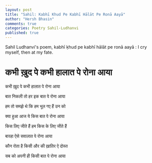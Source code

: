 ```yaml
---
layout: post
title: "Sahil: Kabhī Khud Pe Kabhī Hālāt Pe Ronā Aayā"
author: "Hersh Bhasin"
comments: true
categories: Poetry Sahil-Ludhanvi
published: true
---
```






Sahil Ludhanvi's poem, kabhī ḳhud pe kabhī hālāt pe ronā aayā : I cry myself, then at my fate.

# कभी ख़ुद पे कभी हालात पे रोना आया 



कभी ख़ुद पे कभी हालात पे रोना आया 

बात निकली तो हर इक बात पे रोना आया 



हम तो समझे थे कि हम भूल गए हैं उन को 

क्या हुआ आज ये किस बात पे रोना आया 



किस लिए जीते हैं हम किस के लिए जीते हैं 

बारहा ऐसे सवालात पे रोना आया 



कौन रोता है किसी और की ख़ातिर ऐ दोस्त 

सब को अपनी ही किसी बात पे रोना आया 



